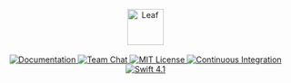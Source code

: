 <p align="center">
    <img src="https://user-images.githubusercontent.com/1342803/36648663-5357293c-1a64-11e8-8ea1-9c2cddcdba39.png" height="64" alt="Leaf">
    <br>
    <br>
    <a href="https://docs.vapor.codes/3.0/leaf/getting-started/">
        <img src="http://img.shields.io/badge/read_the-docs-2196f3.svg" alt="Documentation">
    </a>
    <a href="https://discord.gg/vapor">
        <img src="https://img.shields.io/discord/431917998102675485.svg" alt="Team Chat">
    </a>
    <a href="LICENSE">
        <img src="http://img.shields.io/badge/license-MIT-brightgreen.svg" alt="MIT License">
    </a>
    <a href="https://circleci.com/gh/vapor/leaf">
        <img src="https://circleci.com/gh/vapor/leaf.svg?style=shield" alt="Continuous Integration">
    </a>
    <a href="https://swift.org">
        <img src="http://img.shields.io/badge/swift-4.1-brightgreen.svg" alt="Swift 4.1">
    </a>
</p>
